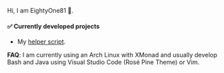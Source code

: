 Hi, I am EightyOne81 👋.

#### ✅ Currently developed projects
* My [helper script](https://github.com/EightyOne81/HelperScripts).

**FAQ**: I am currently using an Arch Linux with XMonad and usually develop Bash and Java using Visual Studio Code (Rosé Pine Theme) or Vim.
